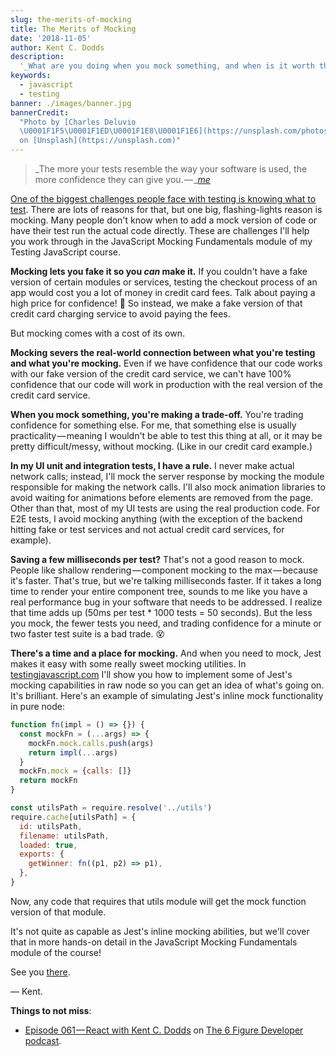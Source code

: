 ```yaml
---
slug: the-merits-of-mocking
title: The Merits of Mocking
date: '2018-11-05'
author: Kent C. Dodds
description:
  '_What are you doing when you mock something, and when is it worth the cost?_'
keywords:
  - javascript
  - testing
banner: ./images/banner.jpg
bannerCredit:
  "Photo by [Charles Deluvio
  \U0001F1F5\U0001F1ED\U0001F1E8\U0001F1E6](https://unsplash.com/photos/pOUA8Xay514)
  on [Unsplash](https://unsplash.com)"
---
```


> _The more your tests resemble the way your software is used, the more
> confidence they can give
> you. — _[_me_](https://twitter.com/kentcdodds/status/977018512689455106)

[One of the biggest challenges people face with testing is knowing what to test](https://twitter.com/kentcdodds/status/1048645068616163328).
There are lots of reasons for that, but one big, flashing-lights reason is
mocking. Many people don't know when to add a mock version of code or have their
test run the actual code directly. These are challenges I'll help you work
through in the JavaScript Mocking Fundamentals module of my Testing JavaScript
course.

**Mocking lets you fake it so you _can_ make it.** If you couldn't have a fake
version of certain modules or services, testing the checkout process of an app
would cost you a lot of money in credit card fees. Talk about paying a high
price for confidence! 🤑 So instead, we make a fake version of that credit card
charging service to avoid paying the fees.

But mocking comes with a cost of its own.

**Mocking severs the real-world connection between what you're testing and what
you're mocking.** Even if we have confidence that our code works with our fake
version of the credit card service, we can't have 100% confidence that our code
will work in production with the real version of the credit card service.

**When you mock something, you're making a trade-off.** You're trading
confidence for something else. For me, that something else is usually
practicality — meaning I wouldn't be able to test this thing at all, or it may
be pretty difficult/messy, without mocking. (Like in our credit card example.)

**In my UI unit and integration tests, I have a rule.** I never make actual
network calls; instead, I'll mock the server response by mocking the module
responsible for making the network calls. I'll also mock animation libraries to
avoid waiting for animations before elements are removed from the page. Other
than that, most of my UI tests are using the real production code. For E2E
tests, I avoid mocking anything (with the exception of the backend hitting fake
or test services and not actual credit card services, for example).

**Saving a few milliseconds per test?** That's not a good reason to mock. People
like shallow rendering — component mocking to the max — because it's faster.
That's true, but we're talking milliseconds faster. If it takes a long time to
render your entire component tree, sounds to me like you have a real performance
bug in your software that needs to be addressed. I realize that time adds up
(50ms per test \* 1000 tests = 50 seconds). But the less you mock, the fewer
tests you need, and trading confidence for a minute or two faster test suite is
a bad trade. 😵

**There's a time and a place for mocking.** And when you need to mock, Jest
makes it easy with some really sweet mocking utilities. In
[testingjavascript.com](https://testingjavascript.com) I'll show you how to
implement some of Jest's mocking capabilities in raw node so you can get an idea
of what's going on. It's brilliant. Here's an example of simulating Jest's
inline mock functionality in pure node:

```js
function fn(impl = () => {}) {
  const mockFn = (...args) => {
    mockFn.mock.calls.push(args)
    return impl(...args)
  }
  mockFn.mock = {calls: []}
  return mockFn
}

const utilsPath = require.resolve('../utils')
require.cache[utilsPath] = {
  id: utilsPath,
  filename: utilsPath,
  loaded: true,
  exports: {
    getWinner: fn((p1, p2) => p1),
  },
}
```

Now, any code that requires that utils module will get the mock function version
of that module.

It's not quite as capable as Jest's inline mocking abilities, but we'll cover
that in more hands-on detail in the JavaScript Mocking Fundamentals module of
the course!

See you [there](https://testingjavascript.com).

— Kent.

**Things to not miss**:

- [Episode 061 — React with Kent C. Dodds](https://6figuredev.com/podcast/episode-061-react-with-kent-c-dodds)
  on [The 6 Figure Developer podcast](https://6figuredev.com).
